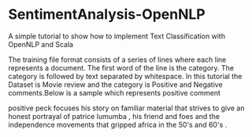 # SentimentAnalysis-OpenNLP
A simple tutorial to show how to implement Text Classification with OpenNLP and Scala

The training file format consists of a series of lines where each line represents a document.
The first word of the line is the category. The category is followed by text separated by whitespace.
In this tutorial the Dataset is Movie review and the category is Positive and Negative comments.Below is a sample which represents positive comment

positive peck focuses his story on familiar material that strives to give an honest portrayal of patrice lumumba , 
his friend and foes and the independence movements that gripped africa in the 50's and 60's . 
